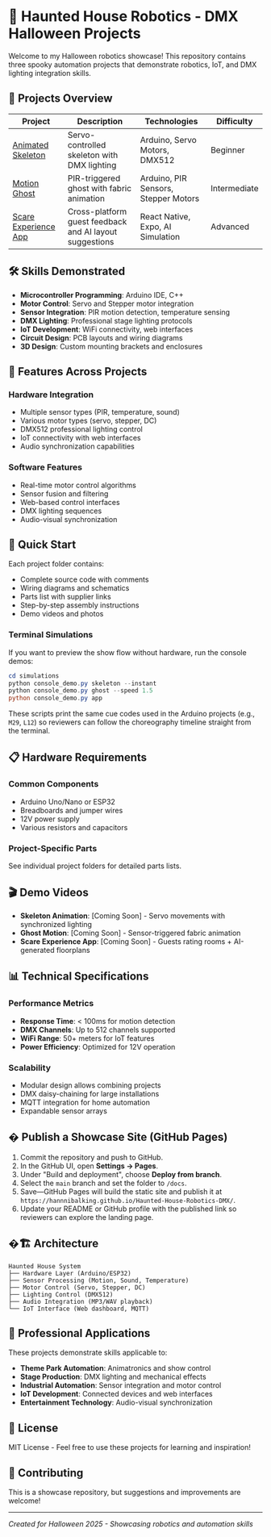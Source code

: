 # 🎃 Haunted House Robotics - DMX Halloween Projects

Welcome to my Halloween robotics showcase! This repository contains three spooky automation projects that demonstrate robotics, IoT, and DMX lighting integration skills.

## 🤖 Projects Overview

| Project | Description | Technologies | Difficulty |
|---------|-------------|--------------|------------|
| [Animated Skeleton](./01_animated_skeleton/) | Servo-controlled skeleton with DMX lighting | Arduino, Servo Motors, DMX512 | Beginner |
| [Motion Ghost](./02_motion_ghost/) | PIR-triggered ghost with fabric animation | Arduino, PIR Sensors, Stepper Motors | Intermediate |
| [Scare Experience App](./03_scare_experience_app/) | Cross-platform guest feedback and AI layout suggestions | React Native, Expo, AI Simulation | Advanced |

## 🛠️ Skills Demonstrated

- **Microcontroller Programming**: Arduino IDE, C++
- **Motor Control**: Servo and Stepper motor integration
- **Sensor Integration**: PIR motion detection, temperature sensing
- **DMX Lighting**: Professional stage lighting protocols
- **IoT Development**: WiFi connectivity, web interfaces
- **Circuit Design**: PCB layouts and wiring diagrams
- **3D Design**: Custom mounting brackets and enclosures

## 🎯 Features Across Projects

### Hardware Integration
- Multiple sensor types (PIR, temperature, sound)
- Various motor types (servo, stepper, DC)
- DMX512 professional lighting control
- IoT connectivity with web interfaces
- Audio synchronization capabilities

### Software Features
- Real-time motor control algorithms
- Sensor fusion and filtering
- Web-based control interfaces
- DMX lighting sequences
- Audio-visual synchronization

## 🚀 Quick Start

Each project folder contains:
- Complete source code with comments
- Wiring diagrams and schematics  
- Parts list with supplier links
- Step-by-step assembly instructions
- Demo videos and photos

### Terminal Simulations

If you want to preview the show flow without hardware, run the console demos:

```powershell
cd simulations
python console_demo.py skeleton --instant
python console_demo.py ghost --speed 1.5
python console_demo.py app
```

These scripts print the same cue codes used in the Arduino projects (e.g., `M29`, `L12`) so reviewers can follow the choreography timeline straight from the terminal.

## 📋 Hardware Requirements

### Common Components
- Arduino Uno/Nano or ESP32
- Breadboards and jumper wires
- 12V power supply
- Various resistors and capacitors

### Project-Specific Parts
See individual project folders for detailed parts lists.

## 🎬 Demo Videos

- **Skeleton Animation**: [Coming Soon] - Servo movements with synchronized lighting
- **Ghost Motion**: [Coming Soon] - Sensor-triggered fabric animation
- **Scare Experience App**: [Coming Soon] - Guests rating rooms + AI-generated floorplans

## 📊 Technical Specifications

### Performance Metrics
- **Response Time**: < 100ms for motion detection
- **DMX Channels**: Up to 512 channels supported  
- **WiFi Range**: 50+ meters for IoT features
- **Power Efficiency**: Optimized for 12V operation

### Scalability
- Modular design allows combining projects
- DMX daisy-chaining for large installations
- MQTT integration for home automation
- Expandable sensor arrays

## � Publish a Showcase Site (GitHub Pages)

1. Commit the repository and push to GitHub.
2. In the GitHub UI, open **Settings → Pages**.
3. Under "Build and deployment", choose **Deploy from branch**.
4. Select the `main` branch and set the folder to `/docs`.
5. Save—GitHub Pages will build the static site and publish it at `https://hannnibalking.github.io/Haunted-House-Robotics-DMX/`.
6. Update your README or GitHub profile with the published link so reviewers can explore the landing page.

## �🏗️ Architecture

```
Haunted House System
├── Hardware Layer (Arduino/ESP32)
├── Sensor Processing (Motion, Sound, Temperature)  
├── Motor Control (Servo, Stepper, DC)
├── Lighting Control (DMX512)
├── Audio Integration (MP3/WAV playback)
└── IoT Interface (Web dashboard, MQTT)
```

## 🎪 Professional Applications

These projects demonstrate skills applicable to:
- **Theme Park Automation**: Animatronics and show control
- **Stage Production**: DMX lighting and mechanical effects
- **Industrial Automation**: Sensor integration and motor control
- **IoT Development**: Connected devices and web interfaces
- **Entertainment Technology**: Audio-visual synchronization

## 📝 License

MIT License - Feel free to use these projects for learning and inspiration!

## 🤝 Contributing

This is a showcase repository, but suggestions and improvements are welcome!

---

*Created for Halloween 2025 - Showcasing robotics and automation skills*